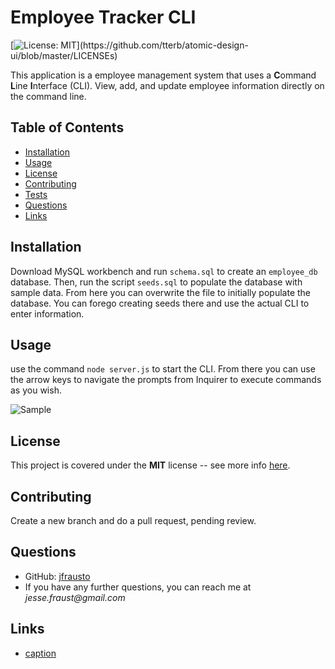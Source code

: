 # Employee Tracker CLI

[![License: MIT](https://img.shields.io/apm/l/atomic-design-ui.svg?)](https://github.com/tterb/atomic-design-ui/blob/master/LICENSEs)

This application is a employee management system that uses a **C**ommand **L**ine **I**nterface (CLI). View, add, and update employee information directly on the command line.

## Table of Contents

- [Installation](#Installation)
- [Usage](#Usage)
- [License](#License)
- [Contributing](#Contributing)
- [Tests](#Testing)
- [Questions](#Questions)
- [Links](#Links)

## Installation

Download MySQL workbench and run `schema.sql` to create an `employee_db` database. Then, run the script `seeds.sql` to populate the database with sample data. From here you can overwrite the file to initially populate the database. You can forego creating seeds there and use the actual CLI to enter information.

## Usage

use the command `node server.js` to start the CLI. From there you can use the arrow keys to navigate the prompts from Inquirer to execute commands as you wish.

![Sample](/.PNG?raw=true "sample")

## License

This project is covered under the **MIT** license -- see more info [here](https://opensource.org/licenses/MIT).

## Contributing

Create a new branch and do a pull request, pending review.

## Questions

- GitHub: [jfrausto](https://github.com/jfrausto)
- If you have any further questions, you can reach me at _jesse.fraust@gmail.com_

## Links

- [caption](link)
